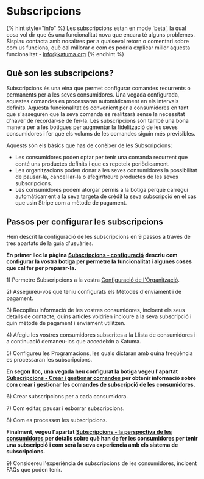 # Subscripcions

{% hint style="info" %}
Les subscripcions estan en mode 'beta', la qual cosa vol dir que és una funcionalitat nova que encara té alguns problemes. Sisplau contacta amb nosaltres per a qualsevol retorn o comentari sobre com us funciona, què cal millorar o com es podria explicar millor aquesta funcionalitat - info@katuma.org
{% endhint %}

## Què son les subscripcions? <a id="what-are-subscriptions"></a>

Subscripcions és una eina que permet configurar comandes recurrents o permanents per a les seves consumidores.  Una vegada configurada, aquestes comandes es processaran automàticament en els intervals definits. Aquesta funcionalitat és convenient per a consumidores en tant que s'asseguren que la seva comanda es realitzarà sense la necessitat d'haver de recordar-se de fer-la. Les subscripcions són també una bona manera per a les botigues per augmentar la fidelització de les seves consumidores i fer que els volums de les comandes siguin més previsibles.

Aquests són els bàsics que has de conèixer de les Subscripcions:

* Les consumidores poden optar per tenir una comanda recurrent que conté uns productes definits i que es repeteix periòdicament. 
* Les organitzacions poden donar a les seves consumidores la possibilitat de pausar-la, cancel·lar-la o afegir/treure productes de les seves subscripcions.
* Les consumidores podem atorgar permís a la botiga perquè carregui automàticament a la seva targeta de crèdit la seva subscripció en el cas que usin Stripe com a mètode de pagament.

## Passos per configurar les subscripcions <a id="steps-to-set-up-subscriptions"></a>

Hem descrit la configuració de les subscripcions en 9 passos a través de tres apartats de la guia d'usuàries.

**En primer lloc la pàgina** [**Subscripcions - configuració**](https://guia.katuma.org/funcionalitats-avancades/subscripcions/subscripcions-configuracio) **descriu com configurar la vostra botiga per permetre la funcionalitat i algunes coses que cal fer per preparar-la.**

1\) Permetre Subscripcions a la vostra [Configuració de l'Organització](https://guia.katuma.org/basic-features/configuracio-de-lorganitzacio).

2\) Assegureu-vos que teniu configurats els Mètodes d'enviament i de pagament.

3\) Recopileu informació de les vostres consumidores, incloent els seus detalls de contacte, quins articles voldrien incloure a la seva subscripció i quin mètode de pagament i enviament utilitzen.

4\) Afegiu les vostres consumidores subscrites a la Llista de consumidores i a continuació demaneu-los que accedeixin a Katuma.

5\) Configureu les Programacions, les quals dictaran amb quina freqüència es processaran les subscripcions.

**En segon lloc, una vegada heu configurat la botiga vegeu l'apartat** [**Subscripcions - Crear i gestionar comandes** ](https://guia.katuma.org/funcionalitats-avancades/subscripcions/subscripcions-crear-i-gestionar-comandes)**per obtenir informació sobre com crear i gestionar les comandes de subscripció de les consumidores.**

6\) Crear subscripcions per a cada consumidora.

7\) Com editar, pausar i esborrar subscripcions.

8\) Com es processen les subscripcions.

**Finalment, vegeu l'apartat** [**Subscripcions - la perspectiva de les consumidores** ](https://guia.katuma.org/funcionalitats-avancades/subscripcions/subscripcions-la-perspectiva-de-la-consumidora)**per detalls sobre què han de fer les consumidores per tenir una subscripció i com serà la seva experiència amb els sistema de subscripcions.**

9\) Considereu l'experiència de subscripcions de les consumidores, incloent FAQs que poden tenir.



